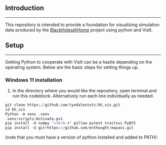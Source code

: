 ## Introduction
---

This repository is intended to provide a foundation for visualizing simulation data produced by the [BlackHoles@Home](https://blackholesathome.net/) project using python and VisIt.

## Setup
---

Getting Python to cooperate with VisIt can be a hastle depending on the operating system. Below are the basic steps for setting things up.

### Windows 11 installation
1. In the directory where you would like the repository, open terminal and run this codeblock. Alternatively run each line individually as needed.
```py
git clone https://github.com/tyndalestutz/bh_vis.git
cd bh_vis
Python -m venv .venv
.venv/scripts/Activate.ps1
pip install -U numpy "vtk<9.4" pillow pytest traitsui PyQt5 
pip install -U git+https://github.com/enthought/mayavi.git

```
 (note that you must have a version of python installed and added to PATH):
